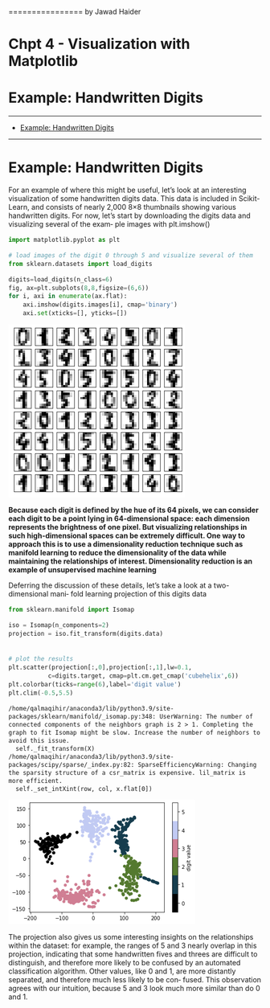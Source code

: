 ================
by Jawad Haider

# **Chpt 4 - Visualization with Matplotlib**

# Example: Handwritten Digits
------------------------------------------------------------------------

- <a href="#example-handwritten-digits"
  id="toc-example-handwritten-digits">Example: Handwritten Digits</a>

------------------------------------------------------------------------

# Example: Handwritten Digits

For an example of where this might be useful, let’s look at an
interesting visualization of some handwritten digits data. This data is
included in Scikit-Learn, and consists of nearly 2,000 8×8 thumbnails
showing various handwritten digits. For now, let’s start by downloading
the digits data and visualizing several of the exam‐ ple images with
plt.imshow()

``` python
import matplotlib.pyplot as plt
```

``` python
# load images of the digit 0 through 5 and visualize several of them
from sklearn.datasets import load_digits
```

``` python
digits=load_digits(n_class=6)
fig, ax=plt.subplots(8,8,figsize=(6,6))
for i, axi in enumerate(ax.flat):
    axi.imshow(digits.images[i], cmap='binary')
    axi.set(xticks=[], yticks=[])
```

![](Example%20Handwritten%20Digits_files/figure-gfm/cell-4-output-1.png)

**Because each digit is defined by the hue of its 64 pixels, we can
consider each digit to be a point lying in 64-dimensional space: each
dimension represents the brightness of one pixel. But visualizing
relationships in such high-dimensional spaces can be extremely
difficult. One way to approach this is to use a dimensionality reduction
technique such as manifold learning to reduce the dimensionality of the
data while maintaining the relationships of interest. Dimensionality
reduction is an example of unsupervised machine learning**

Deferring the discussion of these details, let’s take a look at a
two-dimensional mani‐ fold learning projection of this digits data

``` python
from sklearn.manifold import Isomap
```

``` python
iso = Isomap(n_components=2)
projection = iso.fit_transform(digits.data)


# plot the results
plt.scatter(projection[:,0],projection[:,1],lw=0.1,
           c=digits.target, cmap=plt.cm.get_cmap('cubehelix',6))
plt.colorbar(ticks=range(6),label='digit value')
plt.clim(-0.5,5.5)
```

    /home/qalmaqihir/anaconda3/lib/python3.9/site-packages/sklearn/manifold/_isomap.py:348: UserWarning: The number of connected components of the neighbors graph is 2 > 1. Completing the graph to fit Isomap might be slow. Increase the number of neighbors to avoid this issue.
      self._fit_transform(X)
    /home/qalmaqihir/anaconda3/lib/python3.9/site-packages/scipy/sparse/_index.py:82: SparseEfficiencyWarning: Changing the sparsity structure of a csr_matrix is expensive. lil_matrix is more efficient.
      self._set_intXint(row, col, x.flat[0])

![](Example%20Handwritten%20Digits_files/figure-gfm/cell-6-output-2.png)

The projection also gives us some interesting insights on the
relationships within the dataset: for example, the ranges of 5 and 3
nearly overlap in this projection, indicating that some handwritten
fives and threes are difficult to distinguish, and therefore more likely
to be confused by an automated classification algorithm. Other values,
like 0 and 1, are more distantly separated, and therefore much less
likely to be con‐ fused. This observation agrees with our intuition,
because 5 and 3 look much more similar than do 0 and 1.
